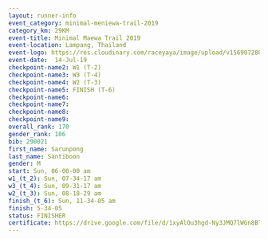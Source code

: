 ```yaml
---
layout: runner-info 
event_category: minimal-meniewa-trail-2019 
category_km: 29KM 
event-title: Minimal Maewa Trail 2019 
event-location: Lampang, Thailand 
event-logo: https://res.cloudinary.com/raceyaya/image/upload/v1569072805/logo/minimal-trail_ktnvsp.jpg 
event-date:  14-Jul-19 
checkpoint-name2: W1 (T-2) 
checkpoint-name3: W3 (T-4) 
checkpoint-name4: W2 (T-3) 
checkpoint-name5: FINISH (T-6) 
checkpoint-name6: 
checkpoint-name7: 
checkpoint-name8: 
checkpoint-name9: 
overall_rank: 170
gender_rank: 106
bib: 290021
first_name: Sarunpong
last_name: Santiboon
gender: M
start: Sun, 06-00-00 am
w1_(t_2): Sun, 07-34-17 am
w3_(t_4): Sun, 09-31-17 am
w2_(t_3): Sun, 08-18-29 am
finish_(t_6): Sun, 11-34-05 am
finish: 5-34-05
status: FINISHER
certificate: https://drive.google.com/file/d/1xyAlOu3hgd-Ny3JMQ7lWGn8BlBegwEbd/view?usp=sharing
---
```

